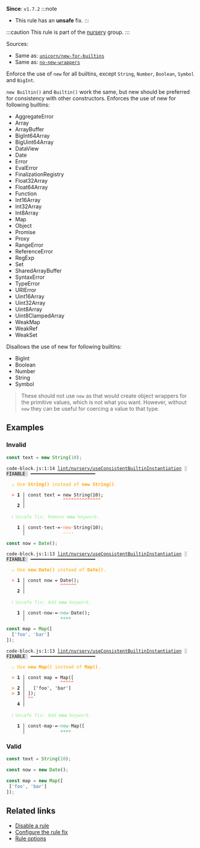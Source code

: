 **Since**: `v1.7.2`
:::note
- This rule has an **unsafe** fix.
:::

:::caution
This rule is part of the [nursery](/linter/rules/#nursery) group.
:::

Sources: 
- Same as: <a href="https://github.com/sindresorhus/eslint-plugin-unicorn/blob/main/docs/rules/new-for-builtins.md" target="_blank"><code>unicorn/new-for-builtins</code></a>
- Same as: <a href="https://eslint.org/docs/latest/rules/no-new-wrappers" target="_blank"><code>no-new-wrappers</code></a>

Enforce the use of `new` for all builtins, except `String`, `Number`, `Boolean`, `Symbol` and `BigInt`.

`new Builtin()` and `Builtin()` work the same, but new should be preferred for consistency with other constructors.
Enforces the use of new for following builtins:

- AggregateError
- Array
- ArrayBuffer
- BigInt64Array
- BigUint64Array
- DataView
- Date
- Error
- EvalError
- FinalizationRegistry
- Float32Array
- Float64Array
- Function
- Int16Array
- Int32Array
- Int8Array
- Map
- Object
- Promise
- Proxy
- RangeError
- ReferenceError
- RegExp
- Set
- SharedArrayBuffer
- SyntaxError
- TypeError
- URIError
- Uint16Array
- Uint32Array
- Uint8Array
- Uint8ClampedArray
- WeakMap
- WeakRef
- WeakSet

Disallows the use of new for following builtins:

- BigInt
- Boolean
- Number
- String
- Symbol

>These should not use `new` as that would create object wrappers for the primitive values, which is not what you want.
However, without `new` they can be useful for coercing a value to that type.


## Examples

### Invalid

```js
const text = new String(10);
```

<pre class="language-text"><code class="language-text">code-block.js:1:14 <a href="https://biomejs.dev/linter/rules/use-consistent-new-builtin">lint/nursery/useConsistentBuiltinInstantiation</a> <span style="color: #000; background-color: #ddd;"> FIXABLE </span> ━━━━━━━━━━━━━━━━━━━━━━━━

<strong><span style="color: Orange;">  </span></strong><strong><span style="color: Orange;">⚠</span></strong> <span style="color: Orange;">Use </span><span style="color: Orange;"><strong>String()</strong></span><span style="color: Orange;"> instead of </span><span style="color: Orange;"><strong>new String()</strong></span><span style="color: Orange;">.</span>
  
<strong><span style="color: Tomato;">  </span></strong><strong><span style="color: Tomato;">&gt;</span></strong> <strong>1 │ </strong>const text = new String(10);
   <strong>   │ </strong>             <strong><span style="color: Tomato;">^</span></strong><strong><span style="color: Tomato;">^</span></strong><strong><span style="color: Tomato;">^</span></strong><strong><span style="color: Tomato;">^</span></strong><strong><span style="color: Tomato;">^</span></strong><strong><span style="color: Tomato;">^</span></strong><strong><span style="color: Tomato;">^</span></strong><strong><span style="color: Tomato;">^</span></strong><strong><span style="color: Tomato;">^</span></strong><strong><span style="color: Tomato;">^</span></strong><strong><span style="color: Tomato;">^</span></strong><strong><span style="color: Tomato;">^</span></strong><strong><span style="color: Tomato;">^</span></strong><strong><span style="color: Tomato;">^</span></strong>
    <strong>2 │ </strong>
  
<strong><span style="color: lightgreen;">  </span></strong><strong><span style="color: lightgreen;">ℹ</span></strong> <span style="color: lightgreen;">Unsafe fix</span><span style="color: lightgreen;">: </span><span style="color: lightgreen;">Remove </span><span style="color: lightgreen;"><strong>new</strong></span><span style="color: lightgreen;"> keyword.</span>
  
<strong>  </strong><strong>  1 │ </strong>const<span style="opacity: 0.8;">·</span>text<span style="opacity: 0.8;">·</span>=<span style="opacity: 0.8;">·</span><span style="color: Tomato;">n</span><span style="color: Tomato;">e</span><span style="color: Tomato;">w</span><span style="opacity: 0.8;"><span style="color: Tomato;">·</span></span>String(10);
<strong>  </strong><strong>    │ </strong>             <span style="color: Tomato;">-</span><span style="color: Tomato;">-</span><span style="color: Tomato;">-</span><span style="color: Tomato;">-</span>           
</code></pre>

```js
const now = Date();
```

<pre class="language-text"><code class="language-text">code-block.js:1:13 <a href="https://biomejs.dev/linter/rules/use-consistent-new-builtin">lint/nursery/useConsistentBuiltinInstantiation</a> <span style="color: #000; background-color: #ddd;"> FIXABLE </span> ━━━━━━━━━━━━━━━━━━━━━━━━

<strong><span style="color: Orange;">  </span></strong><strong><span style="color: Orange;">⚠</span></strong> <span style="color: Orange;">Use </span><span style="color: Orange;"><strong>new Date()</strong></span><span style="color: Orange;"> instead of </span><span style="color: Orange;"><strong>Date()</strong></span><span style="color: Orange;">.</span>
  
<strong><span style="color: Tomato;">  </span></strong><strong><span style="color: Tomato;">&gt;</span></strong> <strong>1 │ </strong>const now = Date();
   <strong>   │ </strong>            <strong><span style="color: Tomato;">^</span></strong><strong><span style="color: Tomato;">^</span></strong><strong><span style="color: Tomato;">^</span></strong><strong><span style="color: Tomato;">^</span></strong><strong><span style="color: Tomato;">^</span></strong><strong><span style="color: Tomato;">^</span></strong>
    <strong>2 │ </strong>
  
<strong><span style="color: lightgreen;">  </span></strong><strong><span style="color: lightgreen;">ℹ</span></strong> <span style="color: lightgreen;">Unsafe fix</span><span style="color: lightgreen;">: </span><span style="color: lightgreen;">Add </span><span style="color: lightgreen;"><strong>new</strong></span><span style="color: lightgreen;"> keyword.</span>
  
<strong>  </strong><strong>  1 │ </strong>const<span style="opacity: 0.8;">·</span>now<span style="opacity: 0.8;">·</span>=<span style="opacity: 0.8;">·</span><span style="color: MediumSeaGreen;">n</span><span style="color: MediumSeaGreen;">e</span><span style="color: MediumSeaGreen;">w</span><span style="opacity: 0.8;"><span style="color: MediumSeaGreen;">·</span></span>Date();
<strong>  </strong><strong>    │ </strong>            <span style="color: MediumSeaGreen;">+</span><span style="color: MediumSeaGreen;">+</span><span style="color: MediumSeaGreen;">+</span><span style="color: MediumSeaGreen;">+</span>       
</code></pre>

```js
const map = Map([
  ['foo', 'bar']
]);
```

<pre class="language-text"><code class="language-text">code-block.js:1:13 <a href="https://biomejs.dev/linter/rules/use-consistent-new-builtin">lint/nursery/useConsistentBuiltinInstantiation</a> <span style="color: #000; background-color: #ddd;"> FIXABLE </span> ━━━━━━━━━━━━━━━━━━━━━━━━

<strong><span style="color: Orange;">  </span></strong><strong><span style="color: Orange;">⚠</span></strong> <span style="color: Orange;">Use </span><span style="color: Orange;"><strong>new Map()</strong></span><span style="color: Orange;"> instead of </span><span style="color: Orange;"><strong>Map()</strong></span><span style="color: Orange;">.</span>
  
<strong><span style="color: Tomato;">  </span></strong><strong><span style="color: Tomato;">&gt;</span></strong> <strong>1 │ </strong>const map = Map([
   <strong>   │ </strong>            <strong><span style="color: Tomato;">^</span></strong><strong><span style="color: Tomato;">^</span></strong><strong><span style="color: Tomato;">^</span></strong><strong><span style="color: Tomato;">^</span></strong><strong><span style="color: Tomato;">^</span></strong>
<strong><span style="color: Tomato;">  </span></strong><strong><span style="color: Tomato;">&gt;</span></strong> <strong>2 │ </strong>  ['foo', 'bar']
<strong><span style="color: Tomato;">  </span></strong><strong><span style="color: Tomato;">&gt;</span></strong> <strong>3 │ </strong>]);
   <strong>   │ </strong><strong><span style="color: Tomato;">^</span></strong><strong><span style="color: Tomato;">^</span></strong>
    <strong>4 │ </strong>
  
<strong><span style="color: lightgreen;">  </span></strong><strong><span style="color: lightgreen;">ℹ</span></strong> <span style="color: lightgreen;">Unsafe fix</span><span style="color: lightgreen;">: </span><span style="color: lightgreen;">Add </span><span style="color: lightgreen;"><strong>new</strong></span><span style="color: lightgreen;"> keyword.</span>
  
<strong>  </strong><strong>  1 │ </strong>const<span style="opacity: 0.8;">·</span>map<span style="opacity: 0.8;">·</span>=<span style="opacity: 0.8;">·</span><span style="color: MediumSeaGreen;">n</span><span style="color: MediumSeaGreen;">e</span><span style="color: MediumSeaGreen;">w</span><span style="opacity: 0.8;"><span style="color: MediumSeaGreen;">·</span></span>Map([
<strong>  </strong><strong>    │ </strong>            <span style="color: MediumSeaGreen;">+</span><span style="color: MediumSeaGreen;">+</span><span style="color: MediumSeaGreen;">+</span><span style="color: MediumSeaGreen;">+</span>     
</code></pre>

### Valid

```js
const text = String(10);
```

```js
const now = new Date();
```

```js
const map = new Map([
 ['foo', 'bar']
]);
```

## Related links

- [Disable a rule](/linter/#disable-a-lint-rule)
- [Configure the rule fix](/linter#configure-the-rule-fix)
- [Rule options](/linter/#rule-options)
